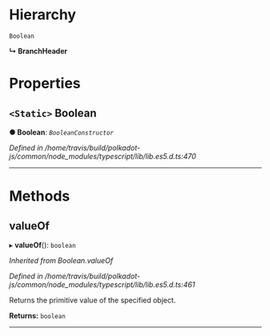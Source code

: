 

# Hierarchy

 `Boolean`

**↳ BranchHeader**

# Properties

<a id="boolean"></a>

## `<Static>` Boolean

**● Boolean**: *`BooleanConstructor`*

*Defined in /home/travis/build/polkadot-js/common/node_modules/typescript/lib/lib.es5.d.ts:470*

___

# Methods

<a id="valueof"></a>

##  valueOf

▸ **valueOf**(): `boolean`

*Inherited from Boolean.valueOf*

*Defined in /home/travis/build/polkadot-js/common/node_modules/typescript/lib/lib.es5.d.ts:461*

Returns the primitive value of the specified object.

**Returns:** `boolean`

___

